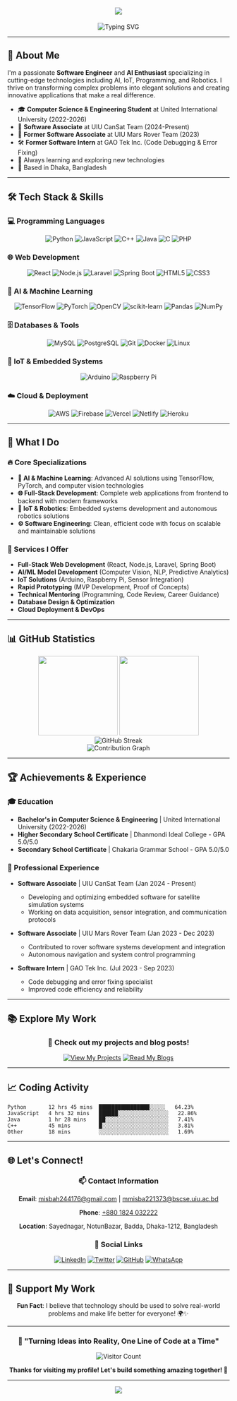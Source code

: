 <h1 align="center">
    <img src="https://readme-typing-svg.herokuapp.com/?font=Pacifico&size=35&center=true&vCenter=true&width=500&height=70&duration=4000&lines=Hi+There!+👋;+I'm+MD+Habibullah+Misbah!;" />
</h1>

<div align="center">
  <img src="https://readme-typing-svg.herokuapp.com?font=Fira+Code&pause=1000&color=FFB90F&center=true&vCenter=true&width=435&lines=Software+Engineer+%26+AI+Enthusiast;Full-Stack+Developer;IoT+%26+Robotics+Developer;Machine+Learning+Engineer;Problem+Solver+%26+Innovator" alt="Typing SVG" />
</div>

---

## 🚀 About Me

I'm a passionate **Software Engineer** and **AI Enthusiast** specializing in cutting-edge technologies including AI, IoT, Programming, and Robotics. I thrive on transforming complex problems into elegant solutions and creating innovative applications that make a real difference.

- 🎓 **Computer Science & Engineering Student** at United International University (2022-2026)
- 💼 **Software Associate** at UIU CanSat Team (2024-Present)
- 🔬 **Former Software Associate** at UIU Mars Rover Team (2023)
- 🛠️ **Former Software Intern** at GAO Tek Inc. (Code Debugging & Error Fixing)
- 🌱 Always learning and exploring new technologies
- 📍 Based in Dhaka, Bangladesh

---

## 🛠️ Tech Stack & Skills

### 💻 Programming Languages
<div align="center">

![Python](https://img.shields.io/badge/Python-3776AB?style=for-the-badge&logo=python&logoColor=white)
![JavaScript](https://img.shields.io/badge/JavaScript-F7DF1E?style=for-the-badge&logo=javascript&logoColor=black)
![C++](https://img.shields.io/badge/C++-00599C?style=for-the-badge&logo=c%2B%2B&logoColor=white)
![Java](https://img.shields.io/badge/Java-ED8B00?style=for-the-badge&logo=java&logoColor=white)
![C](https://img.shields.io/badge/C-00599C?style=for-the-badge&logo=c&logoColor=white)
![PHP](https://img.shields.io/badge/PHP-777BB4?style=for-the-badge&logo=php&logoColor=white)

</div>

### 🌐 Web Development
<div align="center">

![React](https://img.shields.io/badge/React-20232A?style=for-the-badge&logo=react&logoColor=61DAFB)
![Node.js](https://img.shields.io/badge/Node.js-43853D?style=for-the-badge&logo=node.js&logoColor=white)
![Laravel](https://img.shields.io/badge/Laravel-FF2D20?style=for-the-badge&logo=laravel&logoColor=white)
![Spring Boot](https://img.shields.io/badge/Spring_Boot-6DB33F?style=for-the-badge&logo=spring-boot&logoColor=white)
![HTML5](https://img.shields.io/badge/HTML5-E34F26?style=for-the-badge&logo=html5&logoColor=white)
![CSS3](https://img.shields.io/badge/CSS3-1572B6?style=for-the-badge&logo=css3&logoColor=white)

</div>

### 🤖 AI & Machine Learning
<div align="center">

![TensorFlow](https://img.shields.io/badge/TensorFlow-FF6F00?style=for-the-badge&logo=tensorflow&logoColor=white)
![PyTorch](https://img.shields.io/badge/PyTorch-EE4C2C?style=for-the-badge&logo=pytorch&logoColor=white)
![OpenCV](https://img.shields.io/badge/OpenCV-27338e?style=for-the-badge&logo=OpenCV&logoColor=white)
![scikit-learn](https://img.shields.io/badge/scikit--learn-F7931E?style=for-the-badge&logo=scikit-learn&logoColor=white)
![Pandas](https://img.shields.io/badge/pandas-150458?style=for-the-badge&logo=pandas&logoColor=white)
![NumPy](https://img.shields.io/badge/numpy-013243?style=for-the-badge&logo=numpy&logoColor=white)

</div>

### 🗄️ Databases & Tools
<div align="center">

![MySQL](https://img.shields.io/badge/MySQL-00000F?style=for-the-badge&logo=mysql&logoColor=white)
![PostgreSQL](https://img.shields.io/badge/PostgreSQL-316192?style=for-the-badge&logo=postgresql&logoColor=white)
![Git](https://img.shields.io/badge/Git-F05032?style=for-the-badge&logo=git&logoColor=white)
![Docker](https://img.shields.io/badge/Docker-2496ED?style=for-the-badge&logo=docker&logoColor=white)
![Linux](https://img.shields.io/badge/Linux-FCC624?style=for-the-badge&logo=linux&logoColor=black)

</div>

### 🔧 IoT & Embedded Systems
<div align="center">

![Arduino](https://img.shields.io/badge/Arduino-00979D?style=for-the-badge&logo=Arduino&logoColor=white)
![Raspberry Pi](https://img.shields.io/badge/Raspberry%20Pi-A22846?style=for-the-badge&logo=Raspberry%20Pi&logoColor=white)

</div>

### ☁️ Cloud & Deployment
<div align="center">

![AWS](https://img.shields.io/badge/AWS-232F3E?style=for-the-badge&logo=amazon-aws&logoColor=white)
![Firebase](https://img.shields.io/badge/Firebase-039BE5?style=for-the-badge&logo=Firebase&logoColor=white)
![Vercel](https://img.shields.io/badge/Vercel-000000?style=for-the-badge&logo=vercel&logoColor=white)
![Netlify](https://img.shields.io/badge/Netlify-00C7B7?style=for-the-badge&logo=netlify&logoColor=white)
![Heroku](https://img.shields.io/badge/Heroku-430098?style=for-the-badge&logo=heroku&logoColor=white)

</div>

---

## 🎯 What I Do

### 🔥 Core Specializations

- **🤖 AI & Machine Learning**: Advanced AI solutions using TensorFlow, PyTorch, and computer vision technologies
- **🌐 Full-Stack Development**: Complete web applications from frontend to backend with modern frameworks
- **🔌 IoT & Robotics**: Embedded systems development and autonomous robotics solutions
- **⚙️ Software Engineering**: Clean, efficient code with focus on scalable and maintainable solutions

### 💼 Services I Offer

- **Full-Stack Web Development** (React, Node.js, Laravel, Spring Boot)
- **AI/ML Model Development** (Computer Vision, NLP, Predictive Analytics)
- **IoT Solutions** (Arduino, Raspberry Pi, Sensor Integration)
- **Rapid Prototyping** (MVP Development, Proof of Concepts)
- **Technical Mentoring** (Programming, Code Review, Career Guidance)
- **Database Design & Optimization**
- **Cloud Deployment & DevOps**

---

## 📊 GitHub Statistics

<div align="center">
  <img height="180em" src="https://github-readme-stats.vercel.app/api?username=misbah7172&show_icons=true&theme=tokyonight&include_all_commits=true&count_private=true&hide_border=true"/>
  <img height="180em" src="https://github-readme-stats.vercel.app/api/top-langs/?username=misbah7172&layout=compact&langs_count=8&theme=tokyonight&hide_border=true"/>
</div>

<div align="center">
  <img src="https://github-readme-streak-stats.herokuapp.com/?user=misbah7172&theme=tokyonight&hide_border=true" alt="GitHub Streak" />
</div>

<div align="center">
  <img src="https://github-readme-activity-graph.vercel.app/graph?username=misbah7172&theme=tokyo-night&hide_border=true&area=true" alt="Contribution Graph" />
</div>

---

## 🏆 Achievements & Experience

### 🎓 Education
- **Bachelor's in Computer Science & Engineering** | United International University (2022-2026)
- **Higher Secondary School Certificate** | Dhanmondi Ideal College - GPA 5.0/5.0
- **Secondary School Certificate** | Chakaria Grammar School - GPA 5.0/5.0

### 💼 Professional Experience
- **Software Associate** | UIU CanSat Team (Jan 2024 - Present)
  - Developing and optimizing embedded software for satellite simulation systems
  - Working on data acquisition, sensor integration, and communication protocols
  
- **Software Associate** | UIU Mars Rover Team (Jan 2023 - Dec 2023)
  - Contributed to rover software systems development and integration
  - Autonomous navigation and system control programming
  
- **Software Intern** | GAO Tek Inc. (Jul 2023 - Sep 2023)
  - Code debugging and error fixing specialist
  - Improved code efficiency and reliability

---

## 📚 Explore My Work

<div align="center">

### 🚀 Check out my projects and blog posts!

[![View My Projects](https://img.shields.io/badge/�_View_Projects-GitHub_Repositories-black?style=for-the-badge&logo=github)](https://github.com/misbah7172?tab=repositories)
[![Read My Blogs](https://img.shields.io/badge/📝_Read_Blogs-Technical_Articles-orange?style=for-the-badge&logo=rss)](https://github.com/misbah7172/Blogs)

</div>

---

## 📈 Coding Activity

<!--START_SECTION:waka-->
```text
Python       12 hrs 45 mins  ████████████████░░░░░   64.23%
JavaScript   4 hrs 32 mins   ██████░░░░░░░░░░░░░░░░   22.86%
Java         1 hr 28 mins    ██░░░░░░░░░░░░░░░░░░░░   7.41%
C++          45 mins         █░░░░░░░░░░░░░░░░░░░░░   3.81%
Other        18 mins         ░░░░░░░░░░░░░░░░░░░░░░   1.69%
```
<!--END_SECTION:waka-->

---

## 🌐 Let's Connect!

<div align="center">

### 📫 Contact Information

**Email**: [misbah244176@gmail.com](mailto:misbah244176@gmail.com) | [mmisba221373@bscse.uiu.ac.bd](mailto:mmisba221373@bscse.uiu.ac.bd)

**Phone**: [+880 1824 032222](tel:+8801824032222)

**Location**: Sayednagar, NotunBazar, Badda, Dhaka-1212, Bangladesh

### 🌟 Social Links

[![LinkedIn](https://img.shields.io/badge/LinkedIn-0077B5?style=for-the-badge&logo=linkedin&logoColor=white)](https://www.linkedin.com/in/md-habibulla-misba)
[![Twitter](https://img.shields.io/badge/Twitter-1DA1F2?style=for-the-badge&logo=twitter&logoColor=white)](https://x.com/misbah244176)
[![GitHub](https://img.shields.io/badge/GitHub-100000?style=for-the-badge&logo=github&logoColor=white)](https://github.com/misbah7172)
[![WhatsApp](https://img.shields.io/badge/WhatsApp-25D366?style=for-the-badge&logo=whatsapp&logoColor=white)](https://wa.me/8801824032222)

</div>

---

## 💝 Support My Work

<div align="center">

**Fun Fact**: I believe that technology should be used to solve real-world problems and make life better for everyone! 🌍✨

</div>

---

<div align="center">
  
### 🎯 "Turning Ideas into Reality, One Line of Code at a Time"

![Visitor Count](https://profile-counter.glitch.me/misbah7172/count.svg)

**Thanks for visiting my profile! Let's build something amazing together! 🚀**

</div>

---

<div align="center">
  <img src="https://capsule-render.vercel.app/api?type=waving&color=gradient&height=100&section=footer" />
</div>

